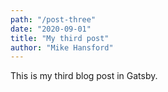 ```yaml
---
path: "/post-three"
date: "2020-09-01"
title: "My third post"
author: "Mike Hansford"
---
```

This is my third blog post in Gatsby.